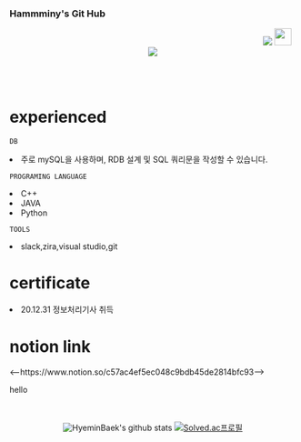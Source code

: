 ### Hammminy's Git Hub

<div align = "right">
<a href="https://hits.seeyoufarm.com"><img src="https://hits.seeyoufarm.com/api/count/incr/badge.svg?url=https%3A%2F%2Fgithub.com%2FHyeminBaek&count_bg=%23AFA1B4&title_bg=%236A5282&icon=cplusplus.svg&icon_color=%23FFFFFF&title=HITS&edge_flat=true"/></a>
<a href="https://instagram.com/bacccine"><img height="30" src="https://github.com/WaylonWalker/WaylonWalker/blob/main/icon/instagram.jpg?raw=true"></a>&nbsp;&nbsp;
</div>
 
<div align = "center">
  <img src="https://i.pinimg.com/originals/1a/bb/e9/1abbe9b61eac9e87c845c4f2e1ea1356.gif" ></img>
</div>

<div align ="left">
 </br></br></br>
 
# experienced

 ``` DB ```
 <li> 주로 mySQL을 사용하며, RDB 설계 및 SQL 쿼리문을 작성할 수 있습니다.
 
 ``` PROGRAMING LANGUAGE ```
<li> C++
 
<li> JAVA
<li> Python

 ``` TOOLS ```
 <li>slack,zira,visual studio,git
 
 # certificate
 <li> 20.12.31 정보처리기사 취득

 # notion link
 
 <p>
<--https://www.notion.so/c57ac4ef5ec048c9bdb45de2814bfc93-->
</p>
 hello
 </br></br></br>
</div>
<div align = "center">
 
![HyeminBaek's github stats](https://github-readme-stats.vercel.app/api?username=HyeminBaek&theme=light&show_icons=true)
[![Solved.ac프로필](http://mazassumnida.wtf/api/generate_badge?boj=bhm7266)](https://solved.ac/bhm7266)
</div>
